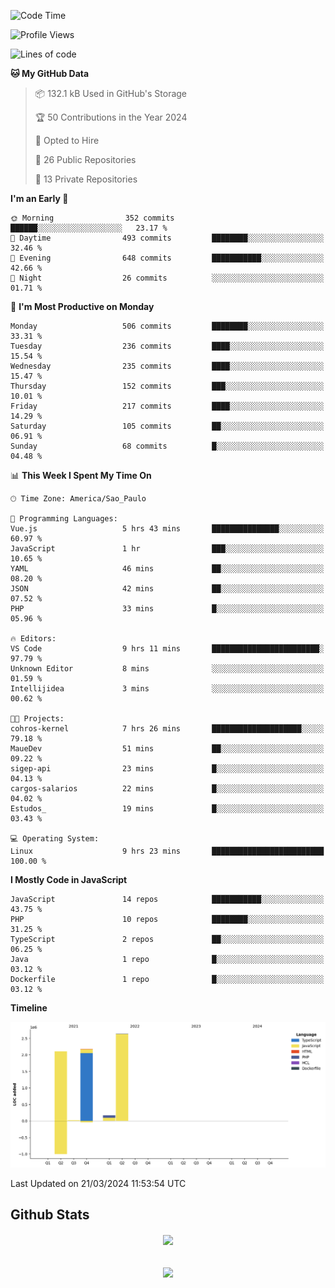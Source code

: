  
<!--START_SECTION:waka-->
![Code Time](http://img.shields.io/badge/Code%20Time-1%2C627%20hrs%2037%20mins-blue)

![Profile Views](http://img.shields.io/badge/Profile%20Views-129-blue)

![Lines of code](https://img.shields.io/badge/From%20Hello%20World%20I%27ve%20Written-7.1%20million%20lines%20of%20code-blue)

**🐱 My GitHub Data** 

> 📦 132.1 kB Used in GitHub's Storage 
 > 
> 🏆 50 Contributions in the Year 2024
 > 
> 💼 Opted to Hire
 > 
> 📜 26 Public Repositories 
 > 
> 🔑 13 Private Repositories 
 > 
**I'm an Early 🐤** 

```text
🌞 Morning                352 commits         ██████░░░░░░░░░░░░░░░░░░░   23.17 % 
🌆 Daytime                493 commits         ████████░░░░░░░░░░░░░░░░░   32.46 % 
🌃 Evening                648 commits         ███████████░░░░░░░░░░░░░░   42.66 % 
🌙 Night                  26 commits          ░░░░░░░░░░░░░░░░░░░░░░░░░   01.71 % 
```
📅 **I'm Most Productive on Monday** 

```text
Monday                   506 commits         ████████░░░░░░░░░░░░░░░░░   33.31 % 
Tuesday                  236 commits         ████░░░░░░░░░░░░░░░░░░░░░   15.54 % 
Wednesday                235 commits         ████░░░░░░░░░░░░░░░░░░░░░   15.47 % 
Thursday                 152 commits         ███░░░░░░░░░░░░░░░░░░░░░░   10.01 % 
Friday                   217 commits         ████░░░░░░░░░░░░░░░░░░░░░   14.29 % 
Saturday                 105 commits         ██░░░░░░░░░░░░░░░░░░░░░░░   06.91 % 
Sunday                   68 commits          █░░░░░░░░░░░░░░░░░░░░░░░░   04.48 % 
```


📊 **This Week I Spent My Time On** 

```text
🕑︎ Time Zone: America/Sao_Paulo

💬 Programming Languages: 
Vue.js                   5 hrs 43 mins       ███████████████░░░░░░░░░░   60.97 % 
JavaScript               1 hr                ███░░░░░░░░░░░░░░░░░░░░░░   10.65 % 
YAML                     46 mins             ██░░░░░░░░░░░░░░░░░░░░░░░   08.20 % 
JSON                     42 mins             ██░░░░░░░░░░░░░░░░░░░░░░░   07.52 % 
PHP                      33 mins             █░░░░░░░░░░░░░░░░░░░░░░░░   05.96 % 

🔥 Editors: 
VS Code                  9 hrs 11 mins       ████████████████████████░   97.79 % 
Unknown Editor           8 mins              ░░░░░░░░░░░░░░░░░░░░░░░░░   01.59 % 
Intellijidea             3 mins              ░░░░░░░░░░░░░░░░░░░░░░░░░   00.62 % 

🐱‍💻 Projects: 
cohros-kernel            7 hrs 26 mins       ████████████████████░░░░░   79.18 % 
MaueDev                  51 mins             ██░░░░░░░░░░░░░░░░░░░░░░░   09.22 % 
sigep-api                23 mins             █░░░░░░░░░░░░░░░░░░░░░░░░   04.13 % 
cargos-salarios          22 mins             █░░░░░░░░░░░░░░░░░░░░░░░░   04.02 % 
Estudos_                 19 mins             █░░░░░░░░░░░░░░░░░░░░░░░░   03.43 % 

💻 Operating System: 
Linux                    9 hrs 23 mins       █████████████████████████   100.00 % 
```

**I Mostly Code in JavaScript** 

```text
JavaScript               14 repos            ███████████░░░░░░░░░░░░░░   43.75 % 
PHP                      10 repos            ████████░░░░░░░░░░░░░░░░░   31.25 % 
TypeScript               2 repos             ██░░░░░░░░░░░░░░░░░░░░░░░   06.25 % 
Java                     1 repo              █░░░░░░░░░░░░░░░░░░░░░░░░   03.12 % 
Dockerfile               1 repo              █░░░░░░░░░░░░░░░░░░░░░░░░   03.12 % 
```



**Timeline**

![Lines of Code chart](https://raw.githubusercontent.com/MaueDev/MaueDev/main/assets/bar_graph.png)


 Last Updated on 21/03/2024 11:53:54 UTC
<!--END_SECTION:waka-->

## Github Stats  
<div align="center"><img src="https://github-readme-stats.vercel.app/api/top-langs/?username=MaueDev&hide_border=true&layout=compact" align="center" /></div>  

<br/>  

<br/>  

<div align="center">
<img src="https://komarev.com/ghpvc/?username=MaueDev&&style=flat-square" align="center" />
</div>  
  
